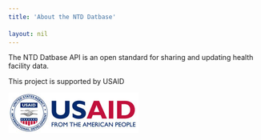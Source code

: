 ```yaml
---
title: 'About the NTD Datbase'

layout: nil
---
```

The NTD Datbase API is an open standard for sharing and updating health facility data.



This project is supported by USAID

![](/img/usaid.jpg "USAID") &nbsp; 




